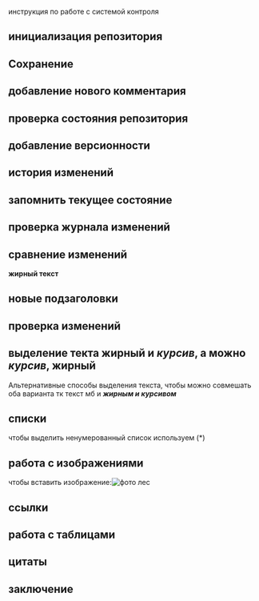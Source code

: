 инструкция по работе с системой контроля

## инициализация репозитория


## Сохранение

## добавление нового комментария

## проверка состояния репозитория

## добавление версионности

## история изменений

## запомнить текущее состояние

## проверка журнала изменений

## сравнение изменений 

**жирный текст**

## новые подзаголовки

## проверка изменений

## выделение текта **жирный** и *курсив*, а можно _курсив_, __жирный__


Альтернативные способы выделения текста, чтобы можно совмешать оба варианта тк текст мб и __*жирным и курсивом*__
## списки
чтобы выделить ненумерованный список используем (*)

## работа с изображениями

чтобы вставить изображение:![фото лес](les.jpg)

## ссылки

## работа с таблицами

## цитаты

##  заключение 
